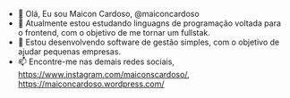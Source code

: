 - 👋 Olá, Eu sou Maicon Cardoso, @maiconcardoso
- 🌱 Atualmente estou estudando linguagns de programação voltada para o frontend, com o objetivo de me tornar um fullstak.
- 💞️ Estou desenvolvendo software de gestão simples, com o objetivo de ajudar pequenas empresas.
- 📫 Encontre-me nas demais redes sociais, https://www.instagram.com/maiconscardoso/, https://maiconcardoso.wordpress.com/

<!---
maiconcardoso/maiconcardoso is a ✨ special ✨ repository because its `README.md` (this file) appears on your GitHub profile.
You can click the Preview link to take a look at your changes.
--->

